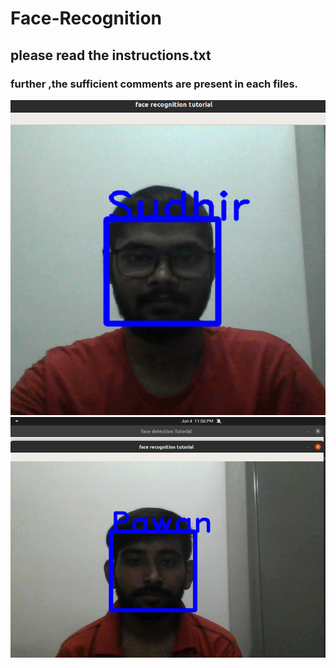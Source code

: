 # Face-Recognition


## please read the instructions.txt 

### further ,the sufficient comments are present in each files.


![](sudhir.png)
![](pawan.png)
